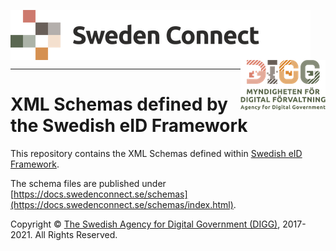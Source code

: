 <p>
<img align="left" src="docs/img/sweden-connect.png"></img>
<img align="right" src="docs/img/digg_centered.png"></img>
</p>
<p>
<img align="center" src="docs/img/transparent.png"></img>
</p>

------

# XML Schemas defined by the Swedish eID Framework

This repository contains the XML Schemas defined within [Swedish eID Framework](https://github.com/swedenconnect/technical-framework).

The schema files are published under [https://docs.swedenconnect.se/schemas](https://docs.swedenconnect.se/schemas/index.html).

Copyright &copy; [The Swedish Agency for Digital Government (DIGG)](https://www.digg.se), 2017-2021. All Rights Reserved.
